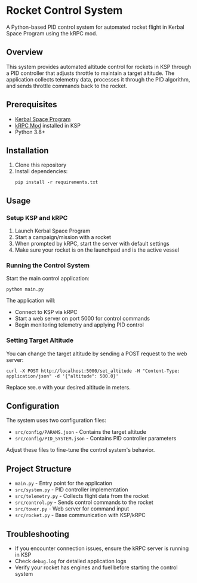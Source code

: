 # Rocket Control System

A Python-based PID control system for automated rocket flight in Kerbal Space Program using the kRPC mod.

## Overview

This system provides automated altitude control for rockets in KSP through a PID controller that adjusts throttle to maintain a target altitude. The application collects telemetry data, processes it through the PID algorithm, and sends throttle commands back to the rocket.

## Prerequisites

- [Kerbal Space Program](https://store.steampowered.com/app/220200/Kerbal_Space_Program/)
- [kRPC Mod](https://spacedock.info/mod/69/kRPC) installed in KSP
- Python 3.8+

## Installation

1. Clone this repository
2. Install dependencies:
   ```
   pip install -r requirements.txt
   ```

## Usage

### Setup KSP and kRPC

1. Launch Kerbal Space Program
2. Start a campaign/mission with a rocket
3. When prompted by kRPC, start the server with default settings
4. Make sure your rocket is on the launchpad and is the active vessel

### Running the Control System

Start the main control application:

```
python main.py
```

The application will:
- Connect to KSP via kRPC
- Start a web server on port 5000 for control commands
- Begin monitoring telemetry and applying PID control

### Setting Target Altitude

You can change the target altitude by sending a POST request to the web server:

```
curl -X POST http://localhost:5000/set_altitude -H "Content-Type: application/json" -d '{"altitude": 500.0}'
```

Replace `500.0` with your desired altitude in meters.

## Configuration

The system uses two configuration files:

- `src/config/PARAMS.json` - Contains the target altitude
- `src/config/PID_SYSTEM.json` - Contains PID controller parameters

Adjust these files to fine-tune the control system's behavior.

## Project Structure

- `main.py` - Entry point for the application
- `src/system.py` - PID controller implementation
- `src/telemetry.py` - Collects flight data from the rocket
- `src/control.py` - Sends control commands to the rocket
- `src/tower.py` - Web server for command input
- `src/rocket.py` - Base communication with KSP/kRPC

## Troubleshooting

- If you encounter connection issues, ensure the kRPC server is running in KSP
- Check `debug.log` for detailed application logs
- Verify your rocket has engines and fuel before starting the control system
